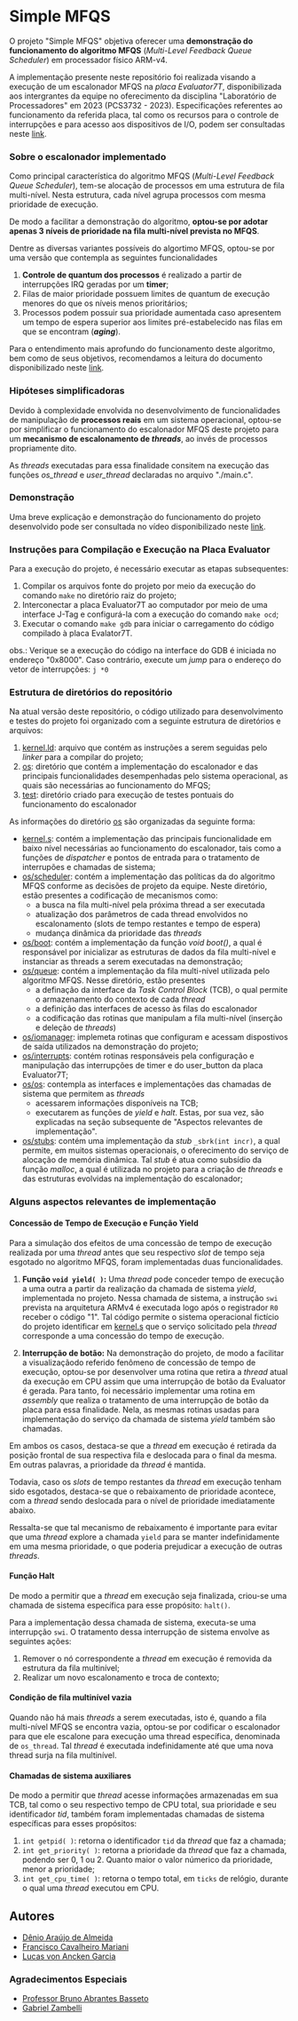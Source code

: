 # Simple MFQS
O projeto "Simple MFQS" objetiva oferecer uma **demonstração do funcionamento do algoritmo MFQS** (_Multi-Level Feedback Queue Scheduler_) em processador físico ARM-v4.

A implementação presente neste repositório foi realizada visando a execução de um escalonador MFQS na *placa _Evaluator7T_*, disponibilizada aos intergrantes da equipe no oferecimento da disciplina "Laboratório de Processadores" em 2023 (PCS3732 - 2023). Especificações referentes ao funcionamento da referida placa, tal como os recursos para o controle de interrupções e para acesso aos dispositivos de I/O, podem ser consultadas neste [link](https://developer.arm.com/documentation/dui0134/latest/).

### Sobre o escalonador implementado
Como principal característica do algoritmo MFQS (_Multi-Level Feedback Queue Scheduler_), tem-se alocação de processos em uma estrutura de fila multi-nível. Nesta estrutura, cada nível agrupa processos com mesma prioridade de execução. 

De modo a facilitar a demonstração do algoritmo, **optou-se por adotar apenas 3 níveis de prioridade na fila multi-nível prevista no MFQS**.

Dentre as diversas variantes possíveis do algortimo MFQS, optou-se por uma versão que contempla as seguintes funcionalidades
1. **Controle de quantum dos processos** é realizado a partir de interrupções IRQ geradas por um **timer**;
2. Filas de maior prioridade possuem limites de quantum de execução menores do que os níveis menos prioritários;
3. Processos podem possuir sua prioridade aumentada caso apresentem um tempo de espera superior aos limites pré-estabelecido nas filas em que se encontram (**_aging_**).

Para o entendimento mais aprofundo do funcionamento deste algoritmo, bem como de seus objetivos, recomendamos a leitura do documento disponibilizado neste [link](https://pages.cs.wisc.edu/~remzi/OSTEP/cpu-sched-mlfq.pdf).

### Hipóteses simplificadoras
Devido à complexidade envolvida no desenvolvimento de funcionalidades de manipulação de **processos reais** em um sistema operacional, optou-se por simplificar o funcionamento do escalonador MFQS deste projeto para um **mecanismo de escalonamento de _threads_**, ao invés de processos propriamente dito.

As _threads_ executadas para essa finalidade consitem na execução das funções *os_thread* e *user_thread* declaradas no arquivo "./main.c". 

### Demonstração
Uma breve explicação e demonstração do funcionamento do projeto desenvolvido pode ser consultada no vídeo disponibilizado neste [link](https://youtu.be/2lXGRk97ypg).

### Instruções para Compilação e Execução na Placa Evaluator
Para a execução do projeto, é necessário executar as etapas subsequentes:
1. Compilar os arquivos fonte do projeto por meio da execução do comando `make` no diretório raiz do projeto;
2. Interconectar a placa Evaluator7T ao computador por meio de uma interface J-Tag e configurá-la com a execução do comando `make ocd`;
3. Executar o comando `make gdb` para iniciar o carregamento do código compilado à placa Evalator7T.

obs.: Verique se a execução do código na interface do GDB é iniciada no endereço "0x8000". Caso contrário, execute um _jump_ para o endereço do vetor de interrupções: `j *0`

### Estrutura de diretórios do repositório
Na atual versão deste repositório, o código utilizado para desenvolvimento e testes do projeto foi organizado com a seguinte estrutura de diretórios e arquivos:

1. [kernel.ld](../kernel.ld): arquivo que contém as instruções a serem seguidas pelo _linker_ para a compilar do projeto;
2. [os](../os): diretório que contém a implementação do escalonador e das principais funcionalidades desempenhadas pelo sistema operacional, as quais são necessárias ao funcionamento do MFQS;
3. [test](../test): diretório criado para execução de testes pontuais do funcionamento do escalonador

As informações do diretório [os](../os) são organizadas da seguinte forma:
- [kernel.s](../os/kernel.s): contém a implementação das principais funcionalidade em baixo nível necessárias ao funcionamento do escalonador, tais como a funções de _dispatcher_ e pontos de entrada para o tratamento de interrupões e chamadas de sistema;
- [os/scheduler](../os/scheduler): contém a implementação das políticas da do algoritmo MFQS conforme as decisões de projeto da equipe. Neste diretório, estão presentes a codificação de mecanismos como:
    - a busca na fila multi-nível pela próxima thread a ser executada
    - atualização dos parâmetros de cada thread envolvidos no escalonamento (slots de tempo restantes e tempo de espera)
    - mudança dinâmica da prioridade das _threads_
- [os/boot](../os/boot): contém a implementação da função _void boot()_, a qual é responsável por inicializar as estruturas de dados da fila multi-nível e instanciar as threads a serem executadas na demonstração;
- [os/queue](os/queue): contém a implementação da fila multi-nível utilizada pelo algoritmo MFQS. Nesse diretório, estão presentes
    - a definação da interface da _Task Control Block_ (TCB), o qual permite o armazenamento do contexto de cada _thread_
    - a definição das interfaces de acesso às filas do escalonador
    - a codificação das rotinas que manipulam a fila multi-nível (inserção e deleção de _threads_)
- [os/iomanager](../os/iomanager.c): implemeta rotinas que configuram e acessam dispostivos de saída utilizados na demonstração do projeto;
- [os/interrupts](../os/interrupts): contém rotinas responsáveis pela configuração e manipulação das interrupções de timer e do user_button da placa Evaluator7T;
- [os/os](../os/os.c): contempla as interfaces e implementações das chamadas de sistema que permitem as _threads_
    - acessarem informações disponíveis na TCB;
    - executarem as funções de _yield_ e _halt_. Estas, por sua vez, são explicadas na seção subsequente de "Aspectos relevantes de implementação".
- [os/stubs](../os/stubs.c): contém uma implementação da _stub_ `_sbrk(int incr)`, a qual permite, em muitos sistemas operacionais, o oferecimento do serviço de alocação de memória dinâmica. Tal _stub_ é atua como subsídio da função _malloc_, a qual é utilizada no projeto para a criação de _threads_ e das estruturas evolvidas na implementação do escalonador;

### Alguns aspectos relevantes de implementação
#### Concessão de Tempo de Execução e Função Yield
Para a simulação dos efeitos de uma concessão de tempo de execução realizada por uma _thread_ antes que seu respectivo _slot_ de tempo seja esgotado no algoritmo MFQS, foram implementadas duas funcionalidades.

1. **Função `void yield( )`:** Uma _thread_ pode conceder tempo de execução a uma outra a partir da realização da chamada de sistema _yield_, implementada no projeto. Nessa chamada de sistema, a instrução `swi` prevista na arquitetura ARMv4 é executada logo após o registrador `R0` receber o código "1". Tal código permite o sistema operacional fictício do projeto identificar em [kernel.s](../os/kernel.s) que o serviço solicitado pela _thread_ corresponde a uma concessão do tempo de execução.

2. **Interrupção de botão:** Na demonstração do projeto, de modo a facilitar a visualizaçãodo referido fenômeno de concessão de tempo de execução, optou-se por desenvolver uma rotina que retira a  _thread_ atual da execução em CPU assim que uma interrupção de botão da Evaluator é gerada. Para tanto, foi necessário implementar uma rotina em _assembly_ que realiza o tratamento de uma interrupção de botão da placa para essa finalidade. Nela, as mesmas rotinas usadas para implementação do serviço da chamada de sistema _yield_ também são chamadas.

Em  ambos os casos, destaca-se que a _thread_ em execução é retirada da posição frontal de sua respectiva fila e deslocada para o final da mesma. Em outras palavras, a prioridade da _thread_ é mantida.
 
Todavia, caso os _slots_ de tempo restantes da _thread_ em execução tenham sido esgotados, destaca-se que o rebaixamento de prioridade acontece, com a _thread_ sendo deslocada para o nível de prioridade imediatamente abaixo.

Ressalta-se que tal mecanismo de rebaixamento é importante para evitar que uma _thread_ explore a chamada `yield` para se manter indefinidamente em uma mesma prioridade, o que poderia prejudicar a execução de outras _threads_.

#### Função Halt
De modo a permitir que a _thread_ em execução seja finalizada, criou-se uma chamada de sistema específica para esse propósito: `halt()`.

Para a implementação dessa chamada de sistema, executa-se uma interrupção `swi`. O tratamento dessa interrupção de sistema envolve as seguintes ações:
1. Remover o nó correspondente a _thread_ em execução é removida da estrutura da fila multinível;
2. Realizar um novo escalonamento e troca de contexto;


#### Condição de fila multinível vazia
Quando não há mais _threads_ a serem executadas, isto é, quando a fila multi-nível MFQS se encontra vazia, optou-se por codificar o escalonador para que ele escalone para execução uma thread específica, denominada de `os_thread`. Tal _thread_ é executada indefinidamente até que uma nova thread surja na fila multinível.

#### Chamadas de sistema auxiliares

De modo a permitir que _thread_ acesse informações armazenadas em sua TCB, tal como o seu respectivo tempo de CPU total, sua prioridade e seu identificador _tid_, também foram implementadas chamadas de sistema específicas para esses propósitos:

1. `int getpid( )`: retorna o identificador `tid` da _thread_ que faz a chamada;
2. `int get_priority( )`: retorna a prioridade da _thread_ que faz a chamada, podendo ser 0, 1 ou 2. Quanto maior o valor númerico da prioridade, menor a prioridade;
3. `int get_cpu_time( )`: retorna o tempo total, em `ticks` de relógio, durante o qual uma _thread_ executou em CPU.

## Autores
- [Dênio Araújo de Almeida](https://github.com/Denio-Almeida)
- [Francisco Cavalheiro Mariani](https://github.com/franos-pj)
- [Lucas von Ancken Garcia](https://github.com/LucasVon0645)

### Agradecimentos Especiais
- [Professor Bruno Abrantes Basseto](https://github.com/bru4bas)
- [Gabriel Zambelli](https://github.com/GabZamba)